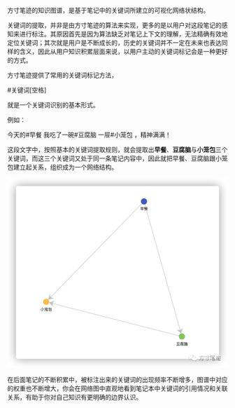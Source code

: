 方寸笔迹的知识图谱，是基于笔记中的关键词所建立的可视化网络状结构。  

关键词的提取，并非是由方寸笔迹的算法来实现，更多的是以用户对这段笔记的感知来进行标注。其原因首先是因为算法缺乏对笔记上下文的理解，无法精确有效地定位关键词；其次就是用户是不断成长的，历史的关键词并不一定在未来也表达同样的含义，因此从用户知识积累层面来说，以用户主动的关键词标记会是一种更好的方式。  

方寸笔迹提供了常用的关键词标记方法，  

#关键词\[空格\] 

就是一个关键词识别的基本形式。

例如：  

今天的#早餐 我吃了一碗#豆腐脑 一屉#小笼包 ，精神满满！

这段文字中，按照基本的关键词提取规则，就会提取出**早餐**、**豆腐脑**与**小笼包**三个关键词，而这三个关键词又处于同一条笔记内容中，因此就把早餐、豆腐脑跟小笼包建立起关系，组织成为一个网络结构。

![图片](./assets/link2.png)

在后面笔记的不断积累中，被标注出来的关键词的出现频率不断增多，图谱中对应的权重也不断增大，你会在网络图中直观地看到笔记本中关键词的引用情况和关联关系，有助于你对自己知识有更明确的边界认识。
